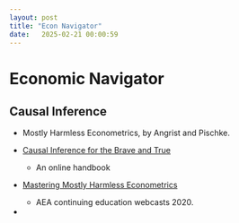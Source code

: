 ```yaml
---
layout: post
title: "Econ Navigator"
date:   2025-02-21 00:00:59
---
```



# Economic Navigator

## Causal Inference

- Mostly Harmless Econometrics, by Angrist and Pischke.

- [Causal Inference for the Brave and True](https://matheusfacure.github.io/python-causality-handbook/)
  - An online handbook
- [Mastering Mostly Harmless Econometrics](https://www.aeaweb.org/conference/cont-ed/2020-webcasts)
  - AEA continuing education webcasts 2020. 
- 

